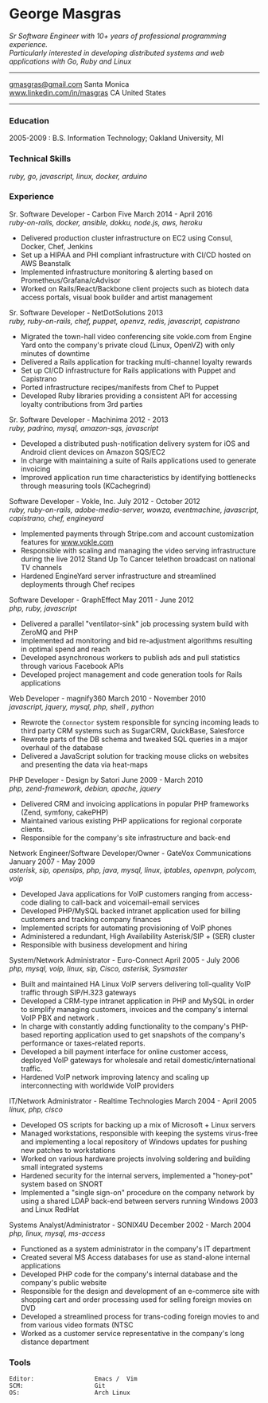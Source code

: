 
George Masgras
==============

*Sr Software Engineer with 10+ years of professional programming experience.  
Particularly interested in developing distributed systems and web applications 
with Go, Ruby and Linux*

---------------------------------                                             ----------------------------------
  gmasgras@gmail.com                                                                              Santa Monica  
  www.linkedin.com/in/masgras                                                                 CA United States  
---------------------------------                                             ----------------------------------

### Education

2005-2009
:   B.S. Information Technology; Oakland University, MI


### Technical Skills
*ruby, go, javascript, linux, docker, arduino*


### Experience

Sr. Software Developer - Carbon Five                                                   March 2014 - April 2016  
*ruby-on-rails, docker, ansible, dokku, node.js, aws, heroku*

+ Delivered production cluster infrastructure on EC2 using Consul, Docker, Chef, Jenkins 
+ Set up a HIPAA and PHI compliant infrastructure with CI/CD hosted on AWS Beanstalk
+ Implemented infrastructure monitoring & alerting based on Prometheus/Grafana/cAdvisor
+ Worked on Rails/React/Backbone client projects such as biotech data access portals, visual book builder and
  artist management
   

Sr. Software Developer - NetDotSolutions                                                                  2013  
*ruby, ruby-on-rails, chef, puppet, openvz, redis, javascript, capistrano*

+ Migrated the town-hall video conferencing site vokle.com from Engine Yard onto the company's private 
  cloud (Linux, OpenVZ) with only minutes of downtime 
+ Delivered a Rails application for tracking multi-channel loyalty rewards
+ Set up CI/CD infrastructure for Rails applications with Puppet and Capistrano
+ Ported infrastructure recipes/manifests from Chef to Puppet
+ Developed Ruby libraries providing a consistent API for accessing loyalty contributions from 3rd parties


Sr. Software Developer - Machinima                                                                 2012 - 2013  
*ruby, padrino, mysql, amazon-sqs, javascript*

+ Developed a distributed push-notification delivery system for iOS and Android client devices on Amazon SQS/EC2
+ In charge with maintaining a suite of Rails applications used to generate invoicing
+ Improved application run time characteristics by identifying bottlenecks through measuring tools (KCachegrind)


Software Developer - Vokle, Inc.                                                      July 2012 - October 2012  
*ruby, ruby-on-rails, adobe-media-server, wowza, eventmachine, javascript, capistrano, chef, engineyard*

+ Implemented payments through Stripe.com and account customization features for www.vokle.com
+ Responsible with scaling and managing the video serving infrastructure during the live 2012 Stand Up To Cancer
  telethon broadcast on national TV channels
+ Hardened EngineYard server infrastructure and streamlined deployments through Chef recipes


Software Developer - GraphEffect                                                          May 2011 - June 2012  
*php, ruby, javascript*

+ Delivered a parallel "ventilator-sink" job processing system build with ZeroMQ and PHP
+ Implemented ad monitoring and bid re-adjustment algorithms resulting in optimal spend and reach
+ Developed asynchronous workers to publish ads and pull statistics through various Facebook APIs
+ Developed project management and code generation tools for Rails applications


Web Developer - magnify360                                                          March 2010 - November 2010  
*javascript, jquery, mysql, php, shell , python*

+ Rewrote the `Connector` system responsible for syncing incoming leads to third party CRM systems such as
  SugarCRM, QuickBase, Salesforce
+ Rewrote parts of the DB schema and tweaked SQL queries in a major overhaul of the database
+ Delivered a JavaScript solution for tracking mouse clicks on websites and presenting the data via heat-maps


PHP Developer - Design by Satori                                                        June 2009 - March 2010  
*php, zend-framework, debian, apache, jquery*

+ Delivered CRM and invoicing applications in popular PHP frameworks (Zend, symfony, cakePHP)
+ Maintained various existing PHP applications for regional corporate clients.
+ Responsible for the company's site infrastructure and back-end 


 Network Engineer/Software Developer/Owner - GateVox Communications                    January 2007 - May 2009  
*asterisk, sip, opensips, php, java, mysql, linux, iptables, openvpn, polycom, voip*

+ Developed Java applications for VoIP customers ranging from access-code dialing to call-back and 
  voicemail-email services
+ Developed PHP/MySQL backed intranet application used for billing customers and tracking company finances
+ Implemented scripts for automating provisioning of VoIP phones
+ Administered a redundant, High Availability Asterisk/SIP + (SER) cluster
+ Responsible with business development and hiring


System/Network Administrator - Euro-Connect                                             April 2005 - July 2006  
*php, mysql, voip, linux, sip, Cisco, asterisk, Sysmaster*

+ Built and maintained HA Linux VoIP servers delivering toll-quality VoIP traffic through SIP/H.323 gateways
+ Developed a CRM-type intranet application in PHP and MySQL in order to simplify managing customers, invoices
  and the company's internal VoIP PBX and network .
+ In charge with constantly adding functionality to the company's PHP-based reporting application used to get
  snapshots of the company's performance or taxes-related reports.
+ Developed a bill payment interface for online customer access, deployed VoIP gateways for wholesale and retail
  domestic/international traffic.
+ Hardened VoIP network improving latency and scaling up interconnecting with worldwide VoIP providers


IT/Network Administrator - Realtime Technologies                                       March 2004 - April 2005  
*linux, php, cisco*

+ Developed OS scripts for backing up a mix of Microsoft + Linux servers
+ Managed workstations, responsible with keeping the systems virus-free and implementing a
  local repository of Windows updates for pushing new patches to workstations
+ Worked on various hardware projects involving soldering and building small integrated systems
+ Hardened security for the internal servers, implemented a "honey-pot" system based on SNORT
+ Implemented a "single sign-on" procedure on the company network by using a shared LDAP back-end between
  servers running Windows 2003 and Linux RedHat


Systems Analyst/Administrator - SONIX4U                                             December 2002 - March 2004  
*php, linux, mysql, ms-access*

+ Functioned as a system administrator in the company's IT department
+ Created several MS Access databases for use as stand-alone internal applications
+ Developed PHP code for the company's internal database and the company's public website
+ Responsible for the design and development of an e-commerce site with shopping cart and order processing
  used for selling foreign movies on DVD
+ Developed a streamlined process for trans-coding foreign movies to and from various video formats (NTSC
+ Worked as a customer service representative in the company's long distance department



### Tools
    Editor:                 Emacs /  Vim
    SCM:                    Git
    OS:                     Arch Linux


<!--  LocalWords:  Masgras vokle OpenVZ Machinima padrino mysql sqs
 -->
<!--  LocalWords:  iOS KCachegrind wowza eventmachine engineyard php
 -->
<!--  LocalWords:  EngineYard GraphEffect ZeroMQ APIs jquery CRM
 -->
<!--  LocalWords:  SugarCRM QuickBase Salesforce zend debian apache
 -->
<!--  LocalWords:  symfony cakePHP GateVox opensips iptables openvpn
 -->
<!--  LocalWords:  polycom voip VoIP MySQL SER Sysmaster Realtime SCM
 -->
<!--  LocalWords:  cisco LDAP RedHat SONIX NTSC
 -->
